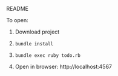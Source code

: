 README

To open:

1. Download project

2. `bundle install`

3. `bundle exec ruby todo.rb`

4. Open in browser: http://localhost:4567
